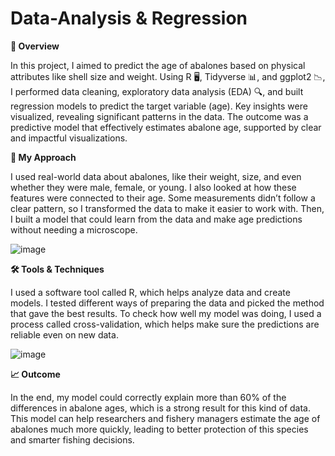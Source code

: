 # Data-Analysis & Regression

**📌 Overview**

In this project, I aimed to predict the age of abalones based on physical attributes like shell size and weight. Using R 🖥️, Tidyverse 📊, and ggplot2 📉, I performed data cleaning, exploratory data analysis (EDA) 🔍, and built regression models to predict the target variable (age). Key insights were visualized, revealing significant patterns in the data. The outcome was a predictive model that effectively estimates abalone age, supported by clear and impactful visualizations.

**🧠 My Approach**

I used real-world data about abalones, like their weight, size, and even whether they were male, female, or young. I also looked at how these features were connected to their age. Some measurements didn’t follow a clear pattern, so I transformed the data to make it easier to work with. Then, I built a model that could learn from the data and make age predictions without needing a microscope.

![image](https://github.com/Fauziakhangs/Data-Analysis/blob/36f0288dcfc02225109123f01429ff1e84df79a6/Abalone_Age.png)

**🛠️ Tools & Techniques**

I used a software tool called R, which helps analyze data and create models. I tested different ways of preparing the data and picked the method that gave the best results. To check how well my model was doing, I used a process called cross-validation, which helps make sure the predictions are reliable even on new data.

![image](https://github.com/Fauziakhangs/Data-Analysis/blob/673dabbdff6f06e63812e1a8d16f6ec77a30fe07/Abalone.png)


**📈 Outcome**

In the end, my model could correctly explain more than 60% of the differences in abalone ages, which is a strong result for this kind of data. This model can help researchers and fishery managers estimate the age of abalones much more quickly, leading to better protection of this species and smarter fishing decisions.
